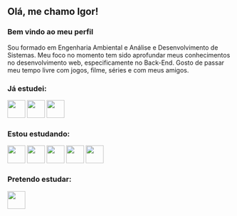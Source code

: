## Olá, me chamo Igor! 
### Bem vindo ao meu perfil

Sou formado em Engenharia Ambiental e Análise e Desenvolvimento de Sistemas. Meu foco no momento tem sido aprofundar meus conhecimentos no desenvolvimento web, especificamente no Back-End. Gosto de passar meu tempo livre com jogos, filme, séries e com meus amigos. 

### Já estudei:

<img src="https://cdn.jsdelivr.net/gh/devicons/devicon/icons/javascript/javascript-original.svg" width="40" height="40"/> <img src="https://cdn.jsdelivr.net/gh/devicons/devicon/icons/css3/css3-original-wordmark.svg" width="40" height="40"/> <img src="https://cdn.jsdelivr.net/gh/devicons/devicon/icons/html5/html5-original-wordmark.svg" width="40" height="40"/>

### Estou estudando:

<img src="https://cdn.jsdelivr.net/gh/devicons/devicon/icons/nodejs/nodejs-original-wordmark.svg" width="40" height="40"/> <img src="https://cdn.jsdelivr.net/gh/devicons/devicon/icons/typescript/typescript-original.svg" width="40" height="40"/> <img src="https://cdn.jsdelivr.net/gh/devicons/devicon/icons/express/express-original-wordmark.svg" width="40" height="40"/> <img src="https://cdn.jsdelivr.net/gh/devicons/devicon/icons/docker/docker-plain-wordmark.svg" width="40" height="40"/> <img src="https://cdn.jsdelivr.net/gh/devicons/devicon/icons/jest/jest-plain.svg" width="40" height="40"/>

### Pretendo estudar:

<img src="https://cdn.jsdelivr.net/gh/devicons/devicon/icons/react/react-original-wordmark.svg" width="40" height="40"/>
